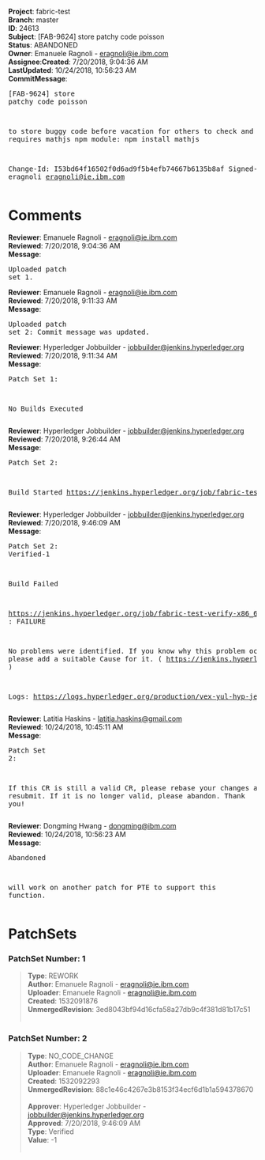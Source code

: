 <strong>Project</strong>: fabric-test</br><strong>Branch</strong>: master<br><strong>ID</strong>: 24613<br><strong>Subject</strong>: [FAB-9624] store patchy code poisson<br><strong>Status</strong>: ABANDONED<br><strong>Owner</strong>: Emanuele Ragnoli - eragnoli@ie.ibm.com<br><strong>Assignee</strong>:<strong>Created</strong>: 7/20/2018, 9:04:36 AM<br><strong>LastUpdated</strong>: 10/24/2018, 10:56:23 AM<br><strong>CommitMessage</strong>:<br><pre>[FAB-9624] store patchy code poisson

to store buggy code before vacation for others to check and debug
it requires mathjs npm module:
npm install mathjs

Change-Id: I53bd64f16502f0d6ad9f5b4efb74667b6135b8af
Signed-off-by: eragnoli <eragnoli@ie.ibm.com>
</pre><h1>Comments</h1><strong>Reviewer</strong>: Emanuele Ragnoli - eragnoli@ie.ibm.com<br><strong>Reviewed</strong>: 7/20/2018, 9:04:36 AM<br><strong>Message</strong>: <pre>Uploaded patch set 1.</pre><strong>Reviewer</strong>: Emanuele Ragnoli - eragnoli@ie.ibm.com<br><strong>Reviewed</strong>: 7/20/2018, 9:11:33 AM<br><strong>Message</strong>: <pre>Uploaded patch set 2: Commit message was updated.</pre><strong>Reviewer</strong>: Hyperledger Jobbuilder - jobbuilder@jenkins.hyperledger.org<br><strong>Reviewed</strong>: 7/20/2018, 9:11:34 AM<br><strong>Message</strong>: <pre>Patch Set 1:

No Builds Executed</pre><strong>Reviewer</strong>: Hyperledger Jobbuilder - jobbuilder@jenkins.hyperledger.org<br><strong>Reviewed</strong>: 7/20/2018, 9:26:44 AM<br><strong>Message</strong>: <pre>Patch Set 2:

Build Started https://jenkins.hyperledger.org/job/fabric-test-verify-x86_64/1571/</pre><strong>Reviewer</strong>: Hyperledger Jobbuilder - jobbuilder@jenkins.hyperledger.org<br><strong>Reviewed</strong>: 7/20/2018, 9:46:09 AM<br><strong>Message</strong>: <pre>Patch Set 2: Verified-1

Build Failed 

https://jenkins.hyperledger.org/job/fabric-test-verify-x86_64/1571/ : FAILURE

No problems were identified. If you know why this problem occurred, please add a suitable Cause for it. ( https://jenkins.hyperledger.org/job/fabric-test-verify-x86_64/1571/ )

Logs: https://logs.hyperledger.org/production/vex-yul-hyp-jenkins-3/fabric-test-verify-x86_64/1571</pre><strong>Reviewer</strong>: Latitia Haskins - latitia.haskins@gmail.com<br><strong>Reviewed</strong>: 10/24/2018, 10:45:11 AM<br><strong>Message</strong>: <pre>Patch Set 2:

If this CR is still a valid CR, please rebase your changes and then resubmit. If it is no longer valid, please abandon. Thank you!</pre><strong>Reviewer</strong>: Dongming Hwang - dongming@ibm.com<br><strong>Reviewed</strong>: 10/24/2018, 10:56:23 AM<br><strong>Message</strong>: <pre>Abandoned

will work on another patch for PTE to support this function.</pre><h1>PatchSets</h1><h3>PatchSet Number: 1</h3><blockquote><strong>Type</strong>: REWORK<br><strong>Author</strong>: Emanuele Ragnoli - eragnoli@ie.ibm.com<br><strong>Uploader</strong>: Emanuele Ragnoli - eragnoli@ie.ibm.com<br><strong>Created</strong>: 1532091876<br><strong>UnmergedRevision</strong>: 3ed8043bf94d16cfa58a27db9c4f381d81b17c51<br><br></blockquote><h3>PatchSet Number: 2</h3><blockquote><strong>Type</strong>: NO_CODE_CHANGE<br><strong>Author</strong>: Emanuele Ragnoli - eragnoli@ie.ibm.com<br><strong>Uploader</strong>: Emanuele Ragnoli - eragnoli@ie.ibm.com<br><strong>Created</strong>: 1532092293<br><strong>UnmergedRevision</strong>: 88c1e46c4267e3b8153f34ecf6d1b1a594378670<br><br><strong>Approver</strong>: Hyperledger Jobbuilder - jobbuilder@jenkins.hyperledger.org<br><strong>Approved</strong>: 7/20/2018, 9:46:09 AM<br><strong>Type</strong>: Verified<br><strong>Value</strong>: -1<br><br></blockquote>